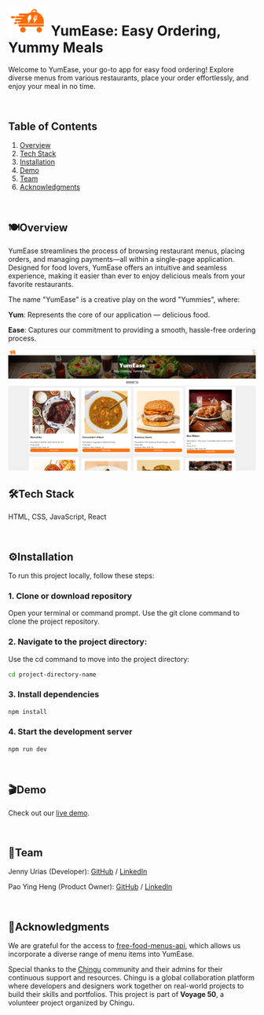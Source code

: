 # <img src="./rs-app/src/images/logo_orange.png" alt="YumEase Logo" width="80" height="auto"> YumEase: Easy Ordering, Yummy Meals
Welcome to YumEase, your go-to app for easy food ordering! Explore diverse menus from various restaurants, place your order effortlessly, and enjoy your meal in no time.

<br>

## Table of Contents
1. [Overview](#Overview)
2. [Tech Stack](#Tech-Stack)
3. [Installation](#Installation)
4. [Demo](#demo)
5. [Team](#team)
6. [Acknowledgments](#Acknowledgments)

<br>

## 🍽️Overview

YumEase streamlines the process of browsing restaurant menus, placing orders, and managing payments—all within a single-page application. Designed for food lovers, YumEase offers an intuitive and seamless experience, making it easier than ever to enjoy delicious meals from your favorite restaurants.

The name "YumEase" is a creative play on the word "Yummies", where:

**Yum**: Represents the core of our application — delicious food.

**Ease**: Captures our commitment to providing a smooth, hassle-free ordering process.

<img src="./rs-app/src/images/screenshot.png" alt="YumEase" width="900" height="auto">

<br>


## 🛠Tech Stack

HTML, CSS, JavaScript, React


<br>


## ⚙Installation
To run this project locally, follow these steps:

### 1. Clone or download repository
Open your terminal or command prompt. Use the git clone command to clone the project repository.

### 2. Navigate to the project directory:
Use the cd command to move into the project directory:
```bash
cd project-directory-name
```

### 3. Install dependencies
```bash
npm install
```
### 4. Start the development server 
```bash
npm run dev
```

<br>


## 🎬Demo
Check out our <a href="https://yumease.vercel.app/" target="_blank">live demo</a>.

<br>


## 👥Team
Jenny Urias (Developer): [GitHub](https://github.com/eatwanderexplore) / [LinkedIn](https://linkedin.com/in/jennyurias)

Pao Ying Heng (Product Owner): [GitHub](https://github.com/paoyingheng) / [LinkedIn](https://linkedin.com/in/paoyingheng)

<br>


## 🤝Acknowledgments

We are grateful for the access to <a href="https://github.com/igdev116/free-food-menus-api"> free-food-menus-api</a>, which allows us incorporate a diverse range of menu items into YumEase. 
  
Special thanks to the <a href="https://www.chingu.io/">Chingu</a> community and their admins for their continuous support and resources. Chingu is a global collaboration platform where developers and designers work together on real-world projects to build their skills and portfolios. This project is part of **Voyage 50**, a volunteer project organized by Chingu. 
